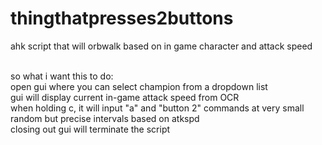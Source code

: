 # thingthatpresses2buttons
ahk script that will orbwalk based on in game character and attack speed<br><br>

so what i want this to do:<br>
open gui where you can select champion from a dropdown list<br>
gui will display current in-game attack speed from OCR<br>
when holding c, it will input "a" and "button 2" commands at very small random but precise intervals based on atkspd<br>
closing out gui will terminate the script
